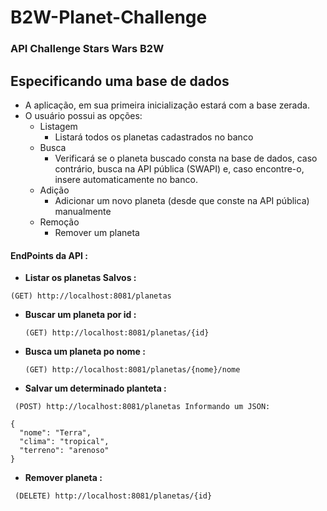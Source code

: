 # B2W-Planet-Challenge
### API Challenge Stars Wars B2W

## Especificando uma base de dados
- A aplicação, em sua primeira inicialização estará com a base zerada.
- O usuário possui as opções:
     - Listagem
         - Listará todos os planetas cadastrados no banco
     - Busca
         - Verificará se o planeta buscado consta na base de dados, caso contrário, busca na API pública (SWAPI) e, caso encontre-o, insere automaticamente no banco.
     - Adição
         - Adicionar um novo planeta (desde que conste na API pública) manualmente
     - Remoção
        - Remover um planeta

#### EndPoints da API :

- <b> Listar os planetas Salvos : </b>
```
(GET) http://localhost:8081/planetas
```

- <b> Buscar um planeta por id : </b>
   ```
  (GET) http://localhost:8081/planetas/{id}
  ```

- <b> Busca um planeta po nome : </b>
   ```
  (GET) http://localhost:8081/planetas/{nome}/nome
   ```

- <b> Salvar um determinado planteta : </b>
```
 (POST) http://localhost:8081/planetas Informando um JSON:

{  
  "nome": "Terra", 
  "clima": "tropical", 
  "terreno": "arenoso" 
}
```
- <b> Remover planeta : </b>
```
 (DELETE) http://localhost:8081/planetas/{id}
```
